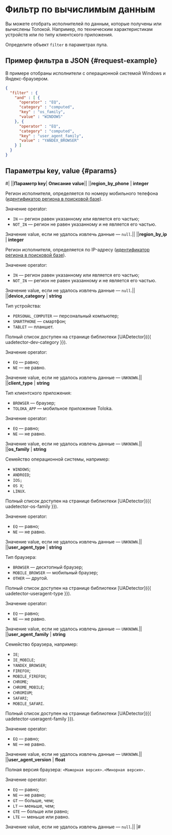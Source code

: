 # Фильтр по вычислимым данным

Вы можете отобрать исполнителей по данным, которые получены или вычислены Толокой. Например, по техническим характеристикам устройств или по типу клиентского приложения.

Определите объект `filter` в параметрах пула.

## Пример фильтра в JSON {#request-example}

В примере отобраны исполнители с операционной системой Windows и Яндекс-браузером.

```json
{
  "filter" : {
    "and" : [ {
      "operator" : "EQ",
      "category" : "computed",
      "key" : "os_family",
      "value" : "WINDOWS"
    }, {
      "operator" : "EQ",
      "category" : "computed",
      "key" : "user_agent_family",
      "value" : "YANDEX_BROWSER"
    } ]
  }
}
```

## Параметры key, value {#params}

#|
||**Параметр key**| **Описание value**||
||**region_by_phone** | **integer**

Регион исполнителя, определяется по номеру мобильного телефона ([идентификатор региона в поисковой базе](regions.md)).

Значение operator:

- `IN` — регион равен указанному или является его частью;
- `NOT_IN` — регион не равен указанному и не является его частью.

Значение value, если не удалось извлечь данные — `null`.||
||**region_by_ip** | **integer**

Регион исполнителя, определяется по IP-адресу ([идентификатор региона в поисковой базе](regions.md)).

Значение operator:

- `IN` — регион равен указанному или является его частью;
- `NOT_IN` — регион не равен указанному и не является его частью.

Значение value, если не удалось извлечь данные — `null`.||
||**device_category** | **string**

Тип устройства:

- `PERSONAL_COMPUTER` — персональный компьютер;
- `SMARTPHONE` — смартфон;
- `TABLET` — планшет.

Полный список доступен на странице библиотеки [UADetector]({{ uadetector-dev-category }}).

Значение operator:

- `EQ` — равно;
- `NE` — не равно.

Значение value, если не удалось извлечь данные — `UNKNOWN`.||
||**client_type** | **string**

Тип клиентского приложения:

- `BROWSER` — браузер;
- `TOLOKA_APP` — мобильное приложение Toloka.

Значение operator:

- `EQ` — равно;
- `NE` — не равно.

Значение value, если не удалось извлечь данные — `UNKNOWN`.||
||**os_family** | **string**

Семейство операционной системы, например:

- `WINDOWS`;
- `ANDROID`;
- `IOS;`
- `OS X`;
- `LINUX`.

Полный список доступен на странице библиотеки [UADetector]({{ uadetector-os-family }}).

Значение operator:

- `EQ` — равно;
- `NE` — не равно.

Значение value, если не удалось извлечь данные — `UNKNOWN`.||
||**user_agent_type** | **string**

Тип браузера:

- `BROWSER` — десктопный браузер;
- `MOBILE_BROWSER` — мобильный браузер;
- `OTHER` — другой.

Полный список доступен на странице библиотеки [UADetector]({{ uadetector-useragent-type }}).

Значение operator:

- `EQ` — равно;
- `NE` — не равно.

Значение value, если не удалось извлечь данные — `UNKNOWN`.||
||**user_agent_family** | **string**

Семейство браузера, например:

- `IE`;
- `IE_MOBILE`;
- `YANDEX_BROWSER`;
- `FIREFOX`;
- `MOBILE_FIREFOX`;
- `CHROME`;
- `CHROME_MOBILE`;
- `CHROMIUM`;
- `SAFARI`;
- `MOBILE_SAFARI`.

Полный список доступен на странице библиотеки [UADetector]({{ uadetector-useragent-family }}).

Значение operator:

- `EQ` — равно;
- `NE` — не равно.

Значение value, если не удалось извлечь данные — `UNKNOWN`.||
||**user_agent_version** | **float**

Полная версия браузера: `<Мажорная версия>.<Минорная версия>.`

Значение operator:

- `EQ` — равно;
- `NE` — не равно;
- `GT` — больше, чем;
- `LT` — меньше, чем;
- `GTE` — больше или равно;
- `LTE` — меньше или равно.

Значение value, если не удалось извлечь данные — `null`.||
|#